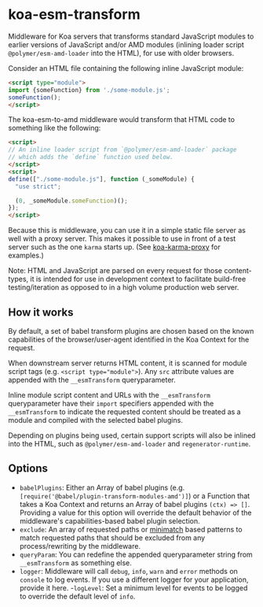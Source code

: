 # koa-esm-transform

Middleware for Koa servers that transforms standard JavaScript modules to earlier versions of JavaScript and/or AMD modules (inlining loader script `@polymer/esm-amd-loader` into the HTML), for use with older browsers.  

Consider an HTML file containing the following inline JavaScript module:

```html
<script type="module">
import {someFunction} from './some-module.js';
someFunction();
</script>
```

The koa-esm-to-amd middleware would transform that HTML code to something like the following:

```html
<script>
// An inline loader script from `@polymer/esm-amd-loader` package
// which adds the `define` function used below.
</script>
<script>
define(["./some-module.js"], function (_someModule) {
  "use strict";

  (0, _someModule.someFunction)();
});
</script>
```

Because this is middleware, you can use it in a simple static file server as well with a proxy server.  This makes it possible to use in front of a test server such as the one `karma` starts up. (See [koa-karma-proxy](https://github.com/Polymer/koa-karma-proxy) for examples.)

Note: HTML and JavaScript are parsed on every request for those content-types, it is intended for use in development context to facilitate build-free testing/iteration as opposed to in a high volume production web server.

## How it works

By default, a set of babel transform plugins are chosen based on the known capabilities of the browser/user-agent identified in the Koa Context for the request.

When downstream server returns HTML content, it is scanned for module script tags (e.g. `<script type="module">`).  Any `src` attribute values are appended with the `__esmTransform` queryparameter.

Inline module script content and URLs with the `__esmTransform` queryparameter have their `import` specifiers appended with the `__esmTransform` to indicate the requested content should be treated as a module and compiled with the selected babel plugins.

Depending on plugins being used, certain support scripts will also be inlined into the HTML, such as `@polymer/esm-amd-loader` and `regenerator-runtime`.

## Options

- `babelPlugins`: Either an Array of babel plugins (e.g. `[require('@babel/plugin-transform-modules-amd')]`) or a Function that takes a Koa Context and returns an Array of babel plugins `(ctx) => []`.  Providing a value for this option will override the default behavior of the middleware's capabilities-based babel plugin selection.
- `exclude`: An array of requested paths or [minimatch](https://www.npmjs.com/package/minimatch) based patterns to match requested paths that should be excluded from any process/rewriting by the middleware.
- `queryParam`: You can redefine the appended queryparameter string from `__esmTransform` as something else.
- `logger`: Middleware will call `debug`, `info`, `warn` and `error` methods on `console` to log events.  If you use a different logger for your application, provide it here.
 -`logLevel`: Set a minimum level for events to be logged to override the default level of `info`.
